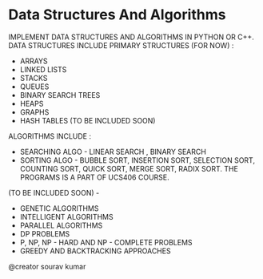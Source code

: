 # Data Structures And Algorithms

IMPLEMENT DATA STRUCTURES AND ALGORITHMS IN PYTHON OR C++.
DATA STRUCTURES INCLUDE PRIMARY STRUCTURES (FOR NOW) :
* ARRAYS
* LINKED LISTS
* STACKS 
* QUEUES 
* BINARY SEARCH TREES
* HEAPS
* GRAPHS
* HASH TABLES (TO BE INCLUDED SOON)
 
ALGORITHMS INCLUDE :
* SEARCHING ALGO - LINEAR SEARCH , BINARY SEARCH
* SORTING ALGO - BUBBLE SORT, INSERTION SORT, SELECTION SORT, COUNTING SORT, QUICK SORT, MERGE SORT, RADIX SORT.
THE PROGRAMS IS A PART OF UCS406 COURSE.

(TO BE INCLUDED SOON) - 
* GENETIC ALGORITHMS 
* INTELLIGENT ALGORITHMS
* PARALLEL ALGORITHMS 
* DP PROBLEMS
* P, NP, NP - HARD AND NP - COMPLETE PROBLEMS
* GREEDY AND BACKTRACKING APPROACHES

@creator sourav kumar
